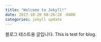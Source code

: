 ```yaml
---
title: "Welcome to Jekyll!"
date: 2017-10-20 08:26:28 -0400
categories: jekyll update
---
```


블로그 테스트용 글입니다.
This is test for blog.

